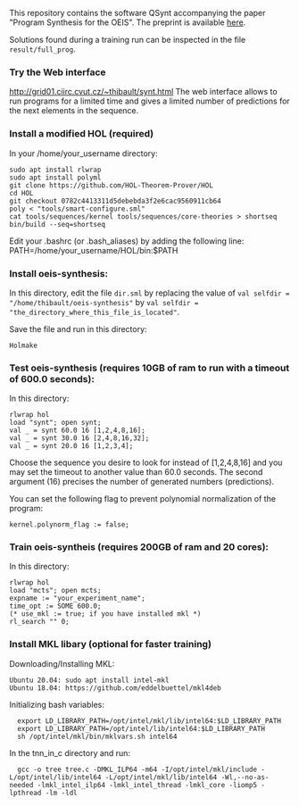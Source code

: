 This repository contains the software QSynt accompanying the paper "Program Synthesis for the OEIS". The preprint is available [here](https://arxiv.org/abs/2202.11908).

Solutions found during a training run can be inspected in the file
`result/full_prog`.

### Try the Web interface
http://grid01.ciirc.cvut.cz/~thibault/synt.html
The web interface allows to run programs for a limited time and gives 
a limited number of predictions for the next elements in the sequence.

### Install a modified HOL (required)
In your /home/your_username directory:

```
sudo apt install rlwrap
sudo apt install polyml
git clone https://github.com/HOL-Theorem-Prover/HOL
cd HOL
git checkout 0782c4413311d5debebda3f2e6cac9560911cb64
poly < "tools/smart-configure.sml"
cat tools/sequences/kernel tools/sequences/core-theories > shortseq
bin/build --seq=shortseq
```

Edit your .bashrc (or .bash_aliases) by adding the following line:
PATH=/home/your_username/HOL/bin:$PATH

### Install oeis-synthesis:
In this directory, edit the file `dir.sml` by replacing the value of
`val selfdir = "/home/thibault/oeis-synthesis"` by 
`val selfdir = "the_directory_where_this_file_is_located"`.

Save the file and run in this directory:
```
Holmake
```

### Test oeis-synthesis (requires 10GB of ram to run with a timeout of 600.0 seconds):
In this directory:
```
rlwrap hol
load "synt"; open synt;
val _ = synt 60.0 16 [1,2,4,8,16]; 
val _ = synt 30.0 16 [2,4,8,16,32]; 
val _ = synt 20.0 16 [1,2,3,4];
```

Choose the sequence you desire to look for instead of
[1,2,4,8,16] and you may set the timeout to another value than 60.0 seconds.
The second argument (16) precises the number of generated numbers (predictions).

You can set the following flag to prevent polynomial normalization of the program:
```
kernel.polynorm_flag := false;
```

### Train oeis-syntheis (requires 200GB of ram and 20 cores):
In this directory:
```
rlwrap hol
load "mcts"; open mcts;
expname := "your_experiment_name";
time_opt := SOME 600.0;
(* use_mkl := true; if you have installed mkl *)
rl_search "" 0;
```

### Install MKL libary (optional for faster training)
Downloading/Installing MKL:
```
Ubuntu 20.04: sudo apt install intel-mkl
Ubuntu 18.04: https://github.com/eddelbuettel/mkl4deb 
```
Initializing bash variables:
```
  export LD_LIBRARY_PATH=/opt/intel/mkl/lib/intel64:$LD_LIBRARY_PATH
  export LD_LIBRARY_PATH=/opt/intel/lib/intel64:$LD_LIBRARY_PATH
  sh /opt/intel/mkl/bin/mklvars.sh intel64
```

In the tnn_in_c directory and run: 
```
  gcc -o tree tree.c -DMKL_ILP64 -m64 -I/opt/intel/mkl/include -L/opt/intel/lib/intel64 -L/opt/intel/mkl/lib/intel64 -Wl,--no-as-needed -lmkl_intel_ilp64 -lmkl_intel_thread -lmkl_core -liomp5 -lpthread -lm -ldl
```
